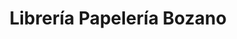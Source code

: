 ---
title: "Librería Papelería Bozano"
url: /san-fernando/libreria-papeleria-bozano/
shop: Bücher
---